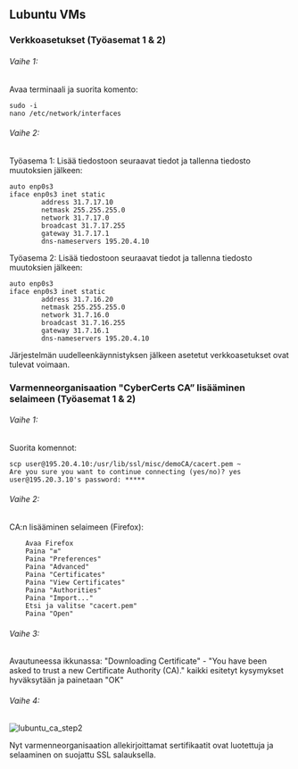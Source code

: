 ## Lubuntu VMs

### Verkkoasetukset (Työasemat 1 & 2)

###### Vaihe 1:

Avaa terminaali ja suorita komento:

```
sudo -i
nano /etc/network/interfaces
```

###### Vaihe 2:

Työasema 1: Lisää tiedostoon seuraavat tiedot ja tallenna tiedosto muutoksien jälkeen:

```
auto enp0s3
iface enp0s3 inet static
        address 31.7.17.10
        netmask 255.255.255.0
        network 31.7.17.0
        broadcast 31.7.17.255
        gateway 31.7.17.1
        dns-nameservers 195.20.4.10
```

Työasema 2: Lisää tiedostoon seuraavat tiedot ja tallenna tiedosto muutoksien jälkeen:

```
auto enp0s3
iface enp0s3 inet static
        address 31.7.16.20
        netmask 255.255.255.0
        network 31.7.16.0
        broadcast 31.7.16.255
        gateway 31.7.16.1
        dns-nameservers 195.20.4.10
```

Järjestelmän uudelleenkäynnistyksen jälkeen asetetut verkkoasetukset ovat tulevat voimaan.


### Varmenneorganisaation "CyberCerts CA” lisääminen selaimeen (Työasemat 1 & 2)

###### Vaihe 1:

Suorita komennot:

```
scp user@195.20.4.10:/usr/lib/ssl/misc/demoCA/cacert.pem ~
Are you sure you want to continue connecting (yes/no)? yes
user@195.20.3.10's password: *****
``` 

###### Vaihe 2:

CA:n lisääminen selaimeen (Firefox):

        Avaa Firefox
        Paina "≡"
        Paina "Preferences"
        Paina "Advanced"
        Paina "Certificates"
        Paina "View Certificates"
        Paina "Authorities"
        Paina "Import..."
        Etsi ja valitse "cacert.pem"
        Paina "Open"
        
        
###### Vaihe 3:    

Avautuneessa ikkunassa: "Downloading Certificate" - "You have been asked to trust a new Certificate Authority (CA)." kaikki esitetyt kysymykset hyväksytään ja painetaan "OK"


###### Vaihe 4:   


![lubuntu_ca_step2](https://user-images.githubusercontent.com/16650292/32941325-18f2e8a0-cb8e-11e7-9bbd-69f92bb873b8.png)


Nyt varmenneorganisaation allekirjoittamat sertifikaatit ovat luotettuja ja selaaminen on suojattu SSL salauksella.
